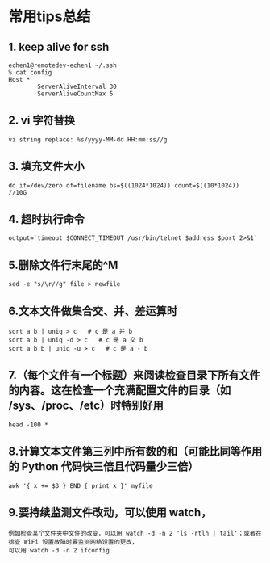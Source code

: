 # 常用tips总结

## 1. keep alive for ssh
	echen1@remotedev-echen1 ~/.ssh
	% cat config
	Host *
			ServerAliveInterval 30
			ServerAliveCountMax 5

## 2. vi 字符替换
	vi string replace: %s/yyyy-MM-dd HH:mm:ss//g

## 3. 填充文件大小
	dd if=/dev/zero of=filename bs=$((1024*1024)) count=$((10*1024))  //10G

## 4. 超时执行命令
	output=`timeout $CONNECT_TIMEOUT /usr/bin/telnet $address $port 2>&1`

## 5.删除文件行末尾的^M
	sed -e "s/\r//g" file > newfile

## 6.文本文件做集合交、并、差运算时
	sort a b | uniq > c   # c 是 a 并 b
	sort a b | uniq -d > c   # c 是 a 交 b
	sort a b b | uniq -u > c   # c 是 a - b

## 7.（每个文件有一个标题）来阅读检查目录下所有文件的内容。这在检查一个充满配置文件的目录（如 /sys、/proc、/etc）时特别好用
	head -100 *  
	
## 8.计算文本文件第三列中所有数的和（可能比同等作用的 Python 代码快三倍且代码量少三倍）
	awk '{ x += $3 } END { print x }' myfile

## 9.要持续监测文件改动，可以使用 watch，
	例如检查某个文件夹中文件的改变，可以用 watch -d -n 2 'ls -rtlh | tail'；或者在排查 WiFi 设置故障时要监测网络设置的更改，
	可以用 watch -d -n 2 ifconfig